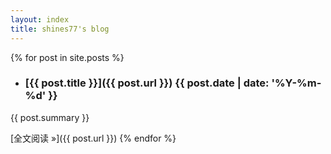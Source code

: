 ```yaml
---
layout: index 
title: shines77's blog
---
```


{% for post in site.posts %}
  - ### [{{ post.title }}]({{ post.url }}) <time>{{ post.date | date: '%Y-%m-%d' }}</time>

  {{ post.summary }}

  [全文阅读 &raquo;]({{ post.url }})
{% endfor %}
